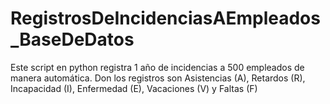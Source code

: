 # RegistrosDeIncidenciasAEmpleados_BaseDeDatos
Este script en python registra 1 año de incidencias a 500 empleados de manera automática. Don los registros son Asistencias (A), Retardos (R), Incapacidad (I), Enfermedad (E), Vacaciones (V) y Faltas (F)
